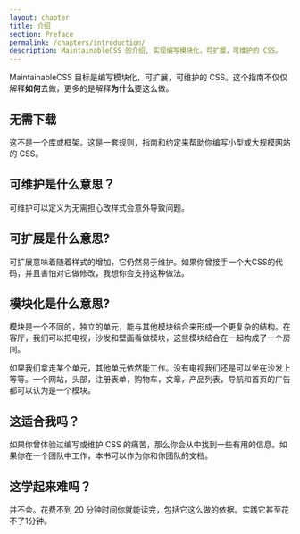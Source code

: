 ```yaml
---
layout: chapter
title: 介绍
section: Preface
permalink: /chapters/introduction/
description: MaintainableCSS 的介绍, 实现编写模块化，可扩展，可维护的 CSS。
---
```


MaintainableCSS 目标是编写模块化，可扩展，可维护的 CSS。这个指南不仅仅解释**如何**去做，更多的是解释**为什么**要这么做。

## 无需下载

这不是一个库或框架。这是一套规则，指南和约定来帮助你编写小型或大规模网站的 CSS。

## 可维护是什么意思？

可维护可以定义为无需担心改样式会意外导致问题。

## 可扩展是什么意思?

可扩展意味着随着样式的增加，它仍然易于维护。如果你曾接手一个大CSS的代码，并且害怕对它做修改，我想你会支持这种做法。

## 模块化是什么意思?

模块是一个不同的，独立的单元，能与其他模块结合来形成一个更复杂的结构。在客厅，我们可以把电视，沙发和壁画看做模块，这些模块结合在一起构成了一个房间。

如果我们拿走某个单元，其他单元依然能工作。没有电视我们还是可以坐在沙发上等等。一个网站，头部，注册表单，购物车，文章，产品列表，导航和首页的广告都可以认为是一个模块。

## 这适合我吗？

如果你曾体验过编写或维护 CSS 的痛苦，那么你会从中找到一些有用的信息。如果你在一个团队中工作，本书可以作为你和你团队的文档。

## 这学起来难吗？

并不会。花费不到 20 分钟时间你就能读完，包括它这么做的依据。实践它甚至花不了1分钟。
